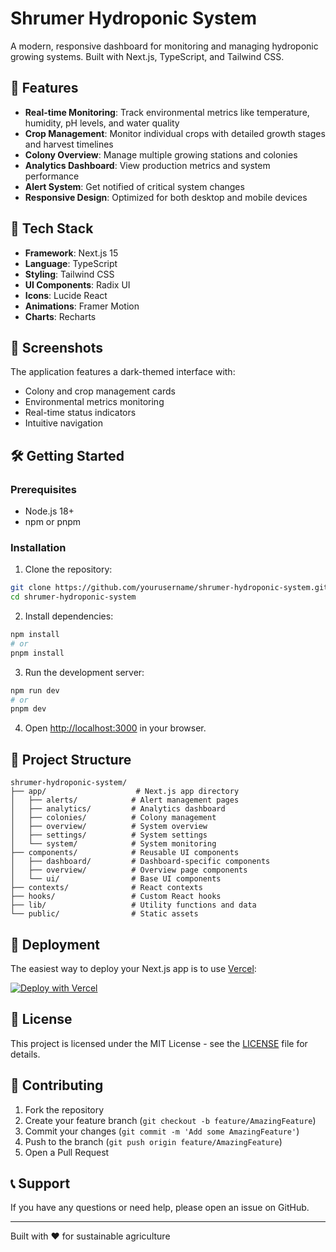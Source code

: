 # Shrumer Hydroponic System

A modern, responsive dashboard for monitoring and managing hydroponic growing systems. Built with Next.js, TypeScript, and Tailwind CSS.

## 🌱 Features

- **Real-time Monitoring**: Track environmental metrics like temperature, humidity, pH levels, and water quality
- **Crop Management**: Monitor individual crops with detailed growth stages and harvest timelines
- **Colony Overview**: Manage multiple growing stations and colonies
- **Analytics Dashboard**: View production metrics and system performance
- **Alert System**: Get notified of critical system changes
- **Responsive Design**: Optimized for both desktop and mobile devices

## 🚀 Tech Stack

- **Framework**: Next.js 15
- **Language**: TypeScript
- **Styling**: Tailwind CSS
- **UI Components**: Radix UI
- **Icons**: Lucide React
- **Animations**: Framer Motion
- **Charts**: Recharts

## 📱 Screenshots

The application features a dark-themed interface with:
- Colony and crop management cards
- Environmental metrics monitoring
- Real-time status indicators
- Intuitive navigation

## 🛠️ Getting Started

### Prerequisites

- Node.js 18+ 
- npm or pnpm

### Installation

1. Clone the repository:
```bash
git clone https://github.com/yourusername/shrumer-hydroponic-system.git
cd shrumer-hydroponic-system
```

2. Install dependencies:
```bash
npm install
# or
pnpm install
```

3. Run the development server:
```bash
npm run dev
# or
pnpm dev
```

4. Open [http://localhost:3000](http://localhost:3000) in your browser.

## 📁 Project Structure

```
shrumer-hydroponic-system/
├── app/                    # Next.js app directory
│   ├── alerts/            # Alert management pages
│   ├── analytics/         # Analytics dashboard
│   ├── colonies/          # Colony management
│   ├── overview/          # System overview
│   ├── settings/          # System settings
│   └── system/            # System monitoring
├── components/            # Reusable UI components
│   ├── dashboard/         # Dashboard-specific components
│   ├── overview/          # Overview page components
│   └── ui/                # Base UI components
├── contexts/              # React contexts
├── hooks/                 # Custom React hooks
├── lib/                   # Utility functions and data
└── public/                # Static assets
```

## 🚀 Deployment

The easiest way to deploy your Next.js app is to use [Vercel](https://vercel.com):

[![Deploy with Vercel](https://vercel.com/button)](https://vercel.com/new/clone?repository-url=https://github.com/yourusername/shrumer-hydroponic-system)

## 📄 License

This project is licensed under the MIT License - see the [LICENSE](LICENSE) file for details.

## 🤝 Contributing

1. Fork the repository
2. Create your feature branch (`git checkout -b feature/AmazingFeature`)
3. Commit your changes (`git commit -m 'Add some AmazingFeature'`)
4. Push to the branch (`git push origin feature/AmazingFeature`)
5. Open a Pull Request

## 📞 Support

If you have any questions or need help, please open an issue on GitHub.

---

Built with ❤️ for sustainable agriculture